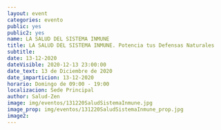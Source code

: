 ```yaml
---
layout: event
categories: evento
public: yes
public2: yes
name: LA SALUD DEL SISTEMA INMUNE
title: LA SALUD DEL SISTEMA INMUNE. Potencia tus Defensas Naturales
subtitle:
date: 13-12-2020
dateVisible: 2020-12-13 23:00:00
date_text: 13 de Diciembre de 2020
date_imparticion: 13-12-2020
horario: Domingo de 09:00 - 19:00
localizacion: Sede Principal
author: Salud-Zen
image: img/eventos/131220SaludSistemaInmune.jpg
image_prop: img/eventos/131220SaludSistemaInmune_prop.jpg
image2:
---
```

